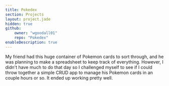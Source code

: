 ```yaml
---
title: Pokedex
section: Projects
layout: project.jade
hidden: true
github:
    owner: "wgoodall01"
    repo: "Pokedex"
enableDescription: true
---
```


My friend had this huge container of Pokemon cards to sort through, and he was planning to make a spreadsheet to keep track of everything. However, I didn't have much to do that day so I challenged myself to see if I could throw together a simple CRUD app to manage his Pokemon cards in an couple hours or so. It ended up working pretty well.
